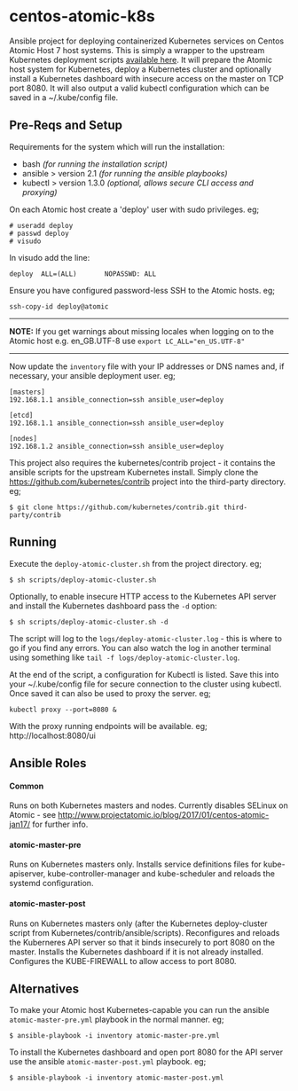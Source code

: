 # centos-atomic-k8s

Ansible project for deploying containerized Kubernetes services on Centos Atomic Host 7 host systems.  This is simply a wrapper to the upstream Kubernetes deployment scripts [available here](https://github.com/kubernetes/contrib/tree/master/ansible).  It will prepare the Atomic host system for Kubernetes, deploy a Kubernetes cluster and optionally install a Kubernetes dashboard with insecure access on the master on TCP port 8080.  It will also output a valid kubectl configuration which can be saved in a ~/.kube/config file.

## Pre-Reqs and Setup

Requirements for the system which will run the installation:
- bash _(for running the installation script)_
- ansible > version 2.1 _(for running the ansible playbooks)_
- kubectl > version 1.3.0 _(optional, allows secure CLI access and proxying)_

On each Atomic host create a 'deploy' user with sudo privileges. eg;
```
# useradd deploy
# passwd deploy
# visudo
```
In visudo add the line:
```
deploy  ALL=(ALL)       NOPASSWD: ALL
```
Ensure you have configured password-less SSH to the Atomic hosts. eg;
```
ssh-copy-id deploy@atomic
```
---
**NOTE:**
If you get warnings about missing locales when logging on to the Atomic host e.g. en_GB.UTF-8 use `export LC_ALL="en_US.UTF-8"`

---

Now update the `inventory` file with your IP addresses or DNS names and, if necessary, your ansible deployment user. eg;
```
[masters]
192.168.1.1 ansible_connection=ssh ansible_user=deploy

[etcd]
192.168.1.1 ansible_connection=ssh ansible_user=deploy

[nodes]
192.168.1.2 ansible_connection=ssh ansible_user=deploy
```

This project also requires the kubernetes/contrib project - it contains the ansible scripts for the upstream Kubernetes install.  Simply clone the https://github.com/kubernetes/contrib project into the third-party directory. eg;
```
$ git clone https://github.com/kubernetes/contrib.git third-party/contrib
```

## Running

Execute the `deploy-atomic-cluster.sh` from the project directory. eg;
```
$ sh scripts/deploy-atomic-cluster.sh
```

Optionally, to enable insecure HTTP access to the Kubernetes API server and install the Kubernetes dashboard pass the `-d` option:
```
$ sh scripts/deploy-atomic-cluster.sh -d
```
The script will log to the `logs/deploy-atomic-cluster.log` - this is where to go if you find any errors.  You can also watch the log in another terminal using something like `tail -f logs/deploy-atomic-cluster.log`.

At the end of the script, a configuration for Kubectl is listed.  Save this into your ~/.kube/config file for secure connection to the cluster using kubectl.  Once saved it can also be used to proxy the server. eg;
```
kubectl proxy --port=8080 &
```
With the proxy running endpoints will be available. eg; http://localhost:8080/ui

## Ansible Roles

#### Common
Runs on both Kubernetes masters and nodes.  Currently disables SELinux on Atomic - see http://www.projectatomic.io/blog/2017/01/centos-atomic-jan17/ for further info.

#### atomic-master-pre
Runs on Kubernetes masters only.  Installs service definitions files for kube-apiserver, kube-controller-manager and kube-scheduler and reloads the systemd configuration.

#### atomic-master-post
Runs on Kubernetes masters only (after the Kubernetes deploy-cluster script from Kubernetes/contrib/ansible/scripts).  Reconfigures and reloads the Kuberneres API server so that it binds insecurely to port 8080 on the master.  Installs the Kubernetes dashboard if it is not already installed.  Configures the KUBE-FIREWALL to allow access to port 8080.

## Alternatives

To make your Atomic host Kubernetes-capable you can run the ansible `atomic-master-pre.yml` playbook in the normal manner. eg;
```
$ ansible-playbook -i inventory atomic-master-pre.yml
```
To install the Kubernetes dashboard and open port 8080 for the API server use the ansible `atomic-master-post.yml` playbook. eg;
```
$ ansible-playbook -i inventory atomic-master-post.yml
```
